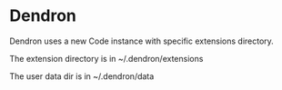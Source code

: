 # Dendron

Dendron uses a new Code instance with specific extensions directory.

The extension directory is in ~/.dendron/extensions 

The user data dir is in ~/.dendron/data
